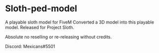 # Sloth-ped-model
A playable sloth model for FiveM
Converted a 3D model into this playable model. Released for Project Sloth.

Absolute no reselling or re-releasing without credits.

Discord: Mexicans#5501
